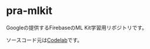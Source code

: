 # pra-mlkit

Googleの提供するFirebaseのML Kit学習用リポジトリです。

ソースコード元は[Codelab](https://codelabs.developers.google.com/codelabs/mlkit-android/#0)です。
